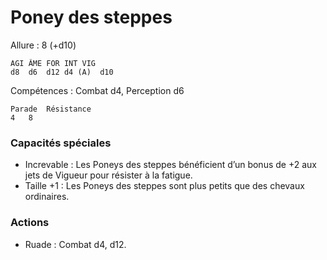 # Poney des steppes

Allure : 8 (+d10)

	AGI	ÂME	FOR	INT	VIG
	d8	d6	d12	d4 (A)	d10

Compétences : Combat d4, Perception d6

	Parade	Résistance
	4	8

### Capacités spéciales
- Increvable : Les Poneys des steppes bénéficient d’un bonus de +2 aux jets de Vigueur pour résister à la fatigue.
- Taille +1 : Les Poneys des steppes sont plus petits que des chevaux ordinaires.

### Actions
- Ruade : Combat d4, d12.
